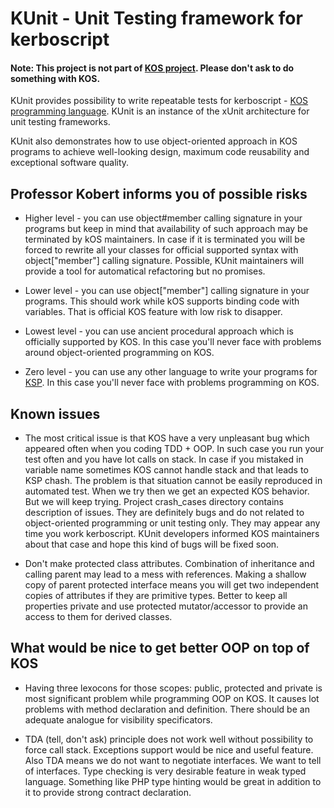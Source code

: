 # KUnit - Unit Testing framework for kerboscript

#### Note: This project is not part of [KOS project](https://github.com/KSP-KOS/KOS). Please don't ask to do something with KOS.

KUnit provides possibility to write repeatable tests for kerboscript -
[KOS programming language](https://github.com/KSP-KOS/KOS). KUnit is an
instance of the xUnit architecture for unit testing frameworks.

KUnit also demonstrates how to use object-oriented approach in KOS
programs to achieve well-looking design, maximum code reusability and
exceptional software quality.


## Professor Kobert informs you of possible risks

* Higher level - you can use object#member calling signature in your programs
but keep in mind that availability of such approach may be terminated by kOS
maintainers. In case if it is terminated you will be forced to rewrite all your
classes for official supported syntax with object["member"] calling signature. 
Possible, KUnit maintainers will provide a tool for automatical refactoring
but no promises.

* Lower level - you can use object["member"] calling signature in your
programs. This should work while kOS supports binding code with variables.
That is official KOS feature with low risk to disapper.

* Lowest level - you can use ancient procedural approach which is officially
supported by KOS. In this case you'll never face with problems around
object-oriented programming on KOS.

* Zero level - you can use any other language to write your programs for
[KSP](https://www.kerbalspaceprogram.com/en/).
In this case you'll never face with problems programming on KOS.


## Known issues

* The most critical issue is that KOS have a very unpleasant bug which appeared
often when you coding TDD + OOP. In such case you run your test often and you
have lot calls on stack. In case if you mistaked in variable name sometimes KOS
cannot handle stack and that leads to KSP chash. The problem is that situation
cannot be easily reproduced in automated test. When we try then we get an
expected KOS behavior. But we will keep trying. Project crash_cases directory
contains description of issues. They are definitely bugs and do not related to
object-oriented programming or unit testing only. They may appear any time you
work kerboscript. KUnit developers informed KOS maintainers about that case and
hope this kind of bugs will be fixed soon.

* Don't make protected class attributes. Combination of inheritance and calling
parent may lead to a mess with references. Making a shallow copy of parent
protected interface means you will get two independent copies of attributes if
they are primitive types. Better to keep all properties private and use
protected mutator/accessor to provide an access to them for derived classes.


## What would be nice to get better OOP on top of KOS

* Having three lexocons for those scopes: public, protected and private is most
significant problem while programming OOP on KOS. It causes lot problems with
method declaration and definition. There should be an adequate analogue for
visibility specificators.

* TDA (tell, don't ask) principle does not work well without possibility to
force call stack. Exceptions support would be nice and useful feature. Also TDA
means we do not want to negotiate interfaces. We want to tell of interfaces.
Type checking is very desirable feature in weak typed language. Something like
PHP type hinting would be great in addition to it to provide strong contract
declaration.
